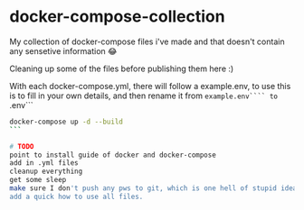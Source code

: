 # docker-compose-collection
My collection of docker-compose files i've made and that doesn't contain any sensetive information :joy: 



Cleaning up some of the files before publishing them here :)

With each docker-compose.yml, there will follow a example.env, to use this is to fill in your own details, and then rename it
from ```example.env```` to ```.env```

````bash
docker-compose up -d --build
```

# TODO
point to install guide of docker and docker-compose
add in .yml files
cleanup everything
get some sleep
make sure I don't push any pws to git, which is one hell of stupid idea.
add a quick how to use all files.
